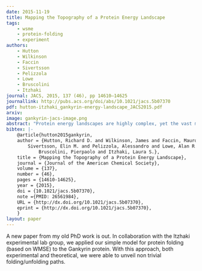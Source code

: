 ```yaml
---
date: 2015-11-19
title: Mapping the Topography of a Protein Energy Landscape
tags:
    - wsme
    - protein-folding
    - experiment
authors:
    - Hutton
    - Wilkinson
    - Faccin
    - Sivertsson
    - Pelizzola
    - Lowe
    - Bruscolini
    - Itzhaki
journal: JACS, 2015, 137 (46), pp 14610–14625
journallink: http://pubs.acs.org/doi/abs/10.1021/jacs.5b07370
pdf: hutton-itzhaki_gankyrin-energy-landscape_JACS2015.pdf
arxiv: 
image: gankyrin-jacs-image.png
abstract: "Protein energy landscapes are highly complex, yet the vast majority of states within them tend to be invisible to experimentalists. Here, using site-directed mutagenesis and exploiting the simplicity of tandem-repeat protein structures, we delineate a network of these states and the routes between them. We show that our target, gankyrin, a 226-residue 7-ankyrin-repeat protein, can access two alternative (un)folding pathways. We resolve intermediates as well as transition states, constituting a comprehensive series of snapshots that map early and late stages of the two pathways and show both to be polarized such that the repeat array progressively unravels from one end of the molecule or the other. Strikingly, we find that the protein folds via one pathway but unfolds via a different one. The origins of this behavior can be rationalized using the numerical results of a simple statistical mechanics model that allows us to visualize the equilibrium behavior as well as single-molecule folding/unfolding trajectories, thereby filling in the gaps that are not accessible to direct experimental observation. Our study highlights the complexity of repeat-protein folding arising from their symmetrical structures; at the same time, however, this structural simplicity enables us to dissect the complexity and thereby map the precise topography of the energy landscape in full breadth and remarkable detail. That we can recapitulate the key features of the folding mechanism by computational analysis of the native structure alone will help toward the ultimate goal of designed amino-acid sequences with made-to-measure folding mechanisms—the Holy Grail of protein folding."
bibtex: |- 
    @article{hutton2015gankyrin,
    author = {Hutton, Richard D. and Wilkinson, James and Faccin, Mauro and
        Sivertsson, Elin M. and Pelizzola, Alessandro and Lowe, Alan R. and
            Bruscolini, Pierpaolo and Itzhaki, Laura S.},
    title = {Mapping the Topography of a Protein Energy Landscape},
    journal = {Journal of the American Chemical Society},
    volume = {137},
    number = {46},
    pages = {14610-14625},
    year = {2015},
    doi = {10.1021/jacs.5b07370},
    note ={PMID: 26561984},
    URL = {http://dx.doi.org/10.1021/jacs.5b07370},
    eprint = {http://dx.doi.org/10.1021/jacs.5b07370},
    }
layout: paper
---
```


A new paper from my old PhD work is out. In collaboration with the Itzhaki
experimental lab group, we applied our simple model for protein folding (based
on WMSE) to the Gankyrin protein.
With this approach, both experimental and theoretical, we were able to unveil
non trivial folding/unfolding paths.
